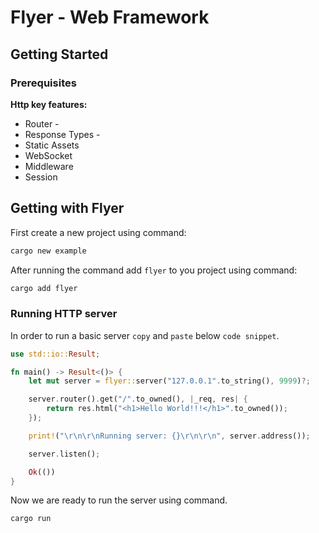 # Flyer - Web Framework

## Getting Started

### Prerequisites

**Http key features:**

- Router         - 
- Response Types -
- Static Assets
- WebSocket
- Middleware
- Session


## Getting with Flyer

First create a new project using command:

```sh
cargo new example
```

After running the command add `flyer` to you project using command:

```sh
cargo add flyer
```

### Running HTTP server

In order to run a basic server `copy` and `paste` below `code snippet`.

```rs
use std::io::Result;

fn main() -> Result<()> {
    let mut server = flyer::server("127.0.0.1".to_string(), 9999)?;

    server.router().get("/".to_owned(), |_req, res| {
        return res.html("<h1>Hello World!!!</h1>".to_owned());
    });

    print!("\r\n\r\nRunning server: {}\r\n\r\n", server.address());

    server.listen();

    Ok(())
}
```

Now we are ready to run the server using command.

```sh
cargo run
```